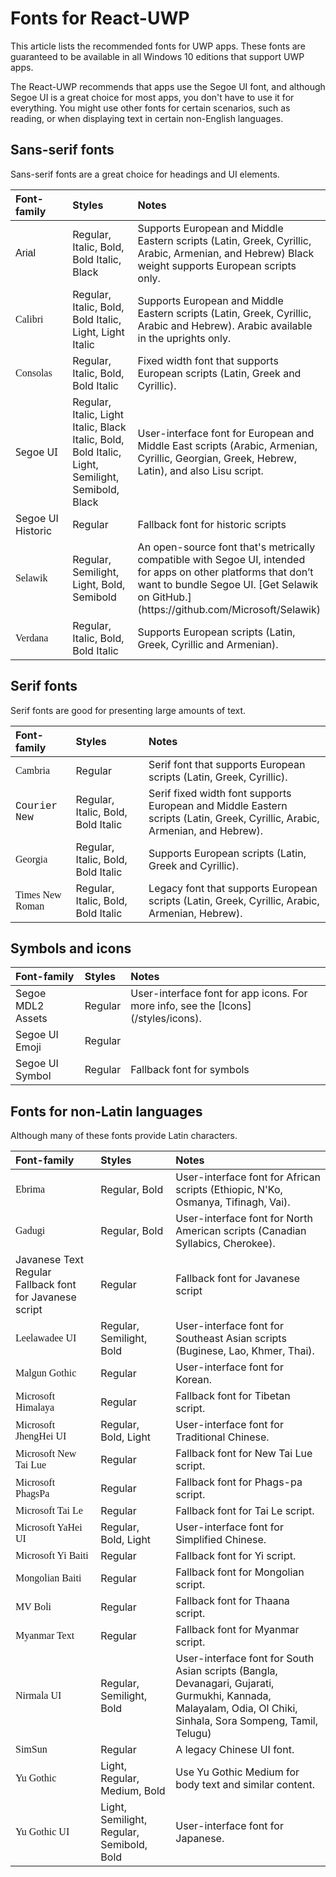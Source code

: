 # Fonts for React-UWP

This article lists the recommended fonts for UWP apps. These fonts are guaranteed to be available in all Windows 10 editions that support UWP apps.

The React-UWP recommends that apps use the Segoe UI font, and although Segoe UI is a great choice for most apps, you don't have to use it for everything. You might use other fonts for certain scenarios, such as reading, or when displaying text in certain non-English languages. 
 
## Sans-serif fonts

Sans-serif fonts are a great choice for headings and UI elements. 

<table>
<colgroup>
<col width="33%" />
<col width="33%" />
<col width="33%" />
</colgroup>
<thead>
<tr class="header">
<th align="left">Font-family</th>
<th align="left">Styles</th>
<th align="left">Notes</th>
</tr>
</thead>
<tbody>
<tr class="odd">
<td align="left" style="font-family: Arial;">Arial</td>
<td align="left">Regular, Italic, Bold, Bold Italic, Black</td>
<td align="left">Supports European and Middle Eastern scripts (Latin, Greek, Cyrillic, Arabic, Armenian, and Hebrew) Black weight supports European scripts only.</td>
</tr>
<tr class="even">
<td align="left" style="font-family: Calibri;">Calibri</td>
<td align="left">Regular, Italic, Bold, Bold Italic, Light, Light Italic</td>
<td align="left">Supports European and Middle Eastern scripts (Latin, Greek, Cyrillic, Arabic and Hebrew). Arabic available in the uprights only.</td>
</tr>
<td style="font-family: Consolas;">Consolas</td>
<td>Regular, Italic, Bold, Bold Italic</td>
<td>Fixed width font that supports European scripts (Latin, Greek and Cyrillic).</td>
</tr>

<tr>
<td style="font-family: Segoe UI;">Segoe UI</td>
<td>Regular, Italic, Light Italic, Black Italic, Bold, Bold Italic, Light, Semilight, Semibold, Black</td>
<td>User-interface font for European and Middle East scripts (Arabic, Armenian, Cyrillic, Georgian, Greek, Hebrew, Latin), and also Lisu script.</td>
</tr>

<tr class="odd">
<td>Segoe UI Historic</td>
<td align="left">Regular</td>
<td align="left">Fallback font for historic scripts</td>
</tr>

<tr class="even">
<td style="font-family: Selawik;">Selawik</td>
<td align="left">Regular, Semilight, Light, Bold, Semibold</td>
<td align="left">An open-source font that's metrically compatible with Segoe UI, intended for apps on other platforms that don’t want to bundle Segoe UI. [Get Selawik on GitHub.](https://github.com/Microsoft/Selawik)</td>
</tr>

<tr class="even">
<td style="font-family: Verdana;">Verdana</td>
<td align="left">Regular, Italic, Bold, Bold Italic</td>
<td align="left">Supports European scripts (Latin, Greek, Cyrillic and Armenian).</td>
</tr>

</tbody>
</table>


## Serif fonts

Serif fonts are good for presenting large amounts of text. 

<table>
<thead>
<tr class="header">
<th align="left">Font-family</th>
<th align="left">Styles</th>
<th align="left">Notes</th>
</tr>
</thead>
<tbody>
<tr class="odd">
<td style="font-family: Cambria;">Cambria</td>
<td align="left">Regular</td>
<td align="left">Serif font that supports European scripts (Latin, Greek, Cyrillic).</td>
</tr>
<tr class="even">
<td style="font-family: Courier New;">Courier New</td>
<td align="left">Regular, Italic, Bold, Bold Italic</td>
<td align="left">Serif fixed width font supports European and Middle Eastern scripts (Latin, Greek, Cyrillic, Arabic, Armenian, and Hebrew).</td>
</tr>
<tr class="odd">
<td style="font-family: Georgia;">Georgia</td>
<td align="left">Regular, Italic, Bold, Bold Italic</td>
<td align="left">Supports European scripts (Latin, Greek and Cyrillic).</td>
</tr>


<tr class="even">
<td style="font-family: Times New Roman;">Times New Roman</td>
<td align="left">Regular, Italic, Bold, Bold Italic</td>
<td align="left">Legacy font that supports European scripts (Latin, Greek, Cyrillic, Arabic, Armenian, Hebrew).</td>
</tr>

</tbody>
</table>

## Symbols and icons


<table>
<thead>
<tr class="header">
<th align="left">Font-family</th>
<th align="left">Styles</th>
<th align="left">Notes</th>
</tr>
</thead>
<tbody>
<tr class="odd">
<td align="left">Segoe MDL2 Assets</td>
<td align="left">Regular</td>
<td align="left">User-interface font for app icons. For more info, see the [Icons](/styles/icons).</td>
</tr>
<tr class="even">
<td align="left">Segoe UI Emoji</td>
<td align="left">Regular</td>
<td align="left"></td>
</tr>
<tr class="even">
<td align="left">Segoe UI Symbol</td>
<td align="left">Regular</td>
<td align="left">Fallback font for symbols</td>
</tr>
</tbody>
</table>



## Fonts for non-Latin languages

Although many of these fonts provide Latin characters.

<table>
<thead>
<tr class="header">
<th align="left">Font-family</th>
<th align="left">Styles</th>
<th align="left">Notes</th>
</tr>
</thead>
<tbody>

<tr class="odd">
<td style="font-family: Embrima;">Ebrima</td>
<td align="left">Regular, Bold</td>
<td align="left">User-interface font for African scripts (Ethiopic, N'Ko, Osmanya, Tifinagh, Vai).</td>
</tr>
<tr class="even">
<td style="font-family: Gadugi;">Gadugi</td>
<td align="left">Regular, Bold</td>
<td align="left">User-interface font for North American scripts (Canadian Syllabics, Cherokee).</td>
</tr>
<tr class="even">
<td align="left">Javanese Text Regular Fallback font for Javanese script</td>
<td align="left">Regular</td>
<td align="left">Fallback font for Javanese script</td>
</tr>
<tr class="odd">
<td align="left" style="font-family: Leelawadee UI;">Leelawadee UI</td>
<td align="left">Regular, Semilight, Bold</td>
<td align="left">User-interface font for Southeast Asian scripts (Buginese, Lao, Khmer, Thai).</td>
</tr>

<tr class="odd">
<td align="left" style="font-family: Malgun Gothic;">Malgun Gothic</td>
<td align="left">Regular</td>
<td align="left">User-interface font for Korean.</td>
</tr>
<tr class="even">
<td align="left" style="font-family: Microsoft Himalaya;">Microsoft Himalaya</td>
<td align="left">Regular</td>
<td align="left">Fallback font for Tibetan script.</td>
</tr>
<!--
<tr class="odd">
<td align="left" style="font-family: Microsoft JhengHei;">Microsoft JhengHei</td>
<td align="left">Regular</td>
<td align="left"></td>
</tr>
-->
<tr class="even">
<td align="left" style="font-family: Microsoft JhengHei UI;">Microsoft JhengHei UI</td>
<td align="left">Regular, Bold, Light</td>
<td align="left">User-interface font for Traditional Chinese.</td>
</tr>
<tr class="odd">
<td align="left" style="font-family: Microsoft New Tai Lue;">Microsoft New Tai Lue</td>
<td align="left">Regular</td>
<td align="left">Fallback font for New Tai Lue script.</td>
</tr>
<tr class="even">
<td align="left" style="font-family: Microsoft PhagsPa;">Microsoft PhagsPa</td>
<td align="left">Regular</td>
<td align="left">Fallback font for Phags-pa script.</td>
</tr>
<tr class="odd">
<td align="left" style="font-family: Microsoft Tai Le;">Microsoft Tai Le</td>
<td align="left">Regular</td>
<td align="left">Fallback font for Tai Le script.</td>
</tr>
<!--
<tr class="even">
<td align="left" style="font-family: Microsoft YaHei;">Microsoft YaHei</td>
<td align="left">Regular</td>
<td align="left"></td>
</tr>
-->
<tr class="odd">
<td align="left" style="font-family: Microsoft YaHei UI;">Microsoft YaHei UI</td>
<td align="left">Regular, Bold, Light</td>
<td align="left">User-interface font for Simplified Chinese.</td>
</tr>
<tr class="even">
<td align="left" style="font-family: Microsoft Yi Baiti;">Microsoft Yi Baiti</td>
<td align="left">Regular</td>
<td align="left">Fallback font for Yi script.</td>
</tr>
<tr class="odd">
<td align="left" style="font-family: Mongolian Baiti;">Mongolian Baiti</td>
<td align="left">Regular</td>
<td align="left">Fallback font for Mongolian script.</td>
</tr>
<tr class="even">
<td align="left" style="font-family: MV Boli;">MV Boli</td>
<td align="left">Regular</td>
<td align="left">Fallback font for Thaana script.</td>
</tr>
<tr class="odd">
<td align="left" style="font-family: Myanmar Text;">Myanmar Text</td>
<td align="left">Regular</td>
<td align="left">Fallback font for Myanmar script.</td>
</tr>
<tr class="even">
<td align="left" style="font-family: Nirmala UI;">Nirmala UI</td>
<td align="left">Regular, Semilight, Bold</td>
<td align="left">User-interface font for South Asian scripts (Bangla, Devanagari, Gujarati, Gurmukhi, Kannada, Malayalam, Odia, Ol Chiki, Sinhala, Sora Sompeng, Tamil, Telugu)</td>
</tr>

<tr class="odd">
<td align="left" style="font-family: SimSun;">SimSun</td>
<td align="left">Regular</td>
<td align="left">A legacy Chinese UI font. </td>
</tr>
<tr class="odd">
<td align="left" style="font-family: Yu Gothic;">Yu Gothic</td>
<td align="left">Light, Regular, Medium, Bold</td>
<td align="left">Use Yu Gothic Medium for body text and similar content.</td>
</tr>
<tr class="even">
<td align="left" style="font-family: Yu Gothic UI;">Yu Gothic UI</td>
<td align="left">Light, Semilight, Regular, Semibold, Bold</td>
<td align="left">User-interface font for Japanese.</td>
</tr>
</tbody>
</table>
